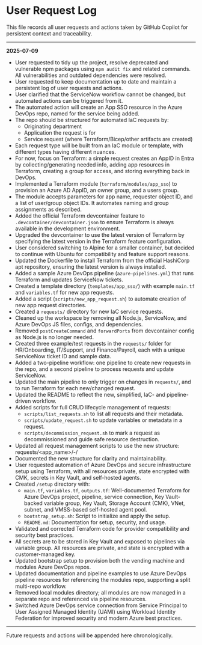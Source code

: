 # User Request Log

This file records all user requests and actions taken by GitHub Copilot for persistent context and traceability.

---

**2025-07-09**
- User requested to tidy up the project, resolve deprecated and vulnerable npm packages using `npm audit fix` and related commands. All vulnerabilities and outdated dependencies were resolved.
- User requested to keep documentation up to date and maintain a persistent log of user requests and actions.
- User clarified that the ServiceNow workflow cannot be changed, but automated actions can be triggered from it.
- The automated action will create an App SSO resource in the Azure DevOps repo, named for the service being added.
- The repo should be structured for automated IaC requests by:
  - Originating department
  - Application the request is for
  - Service request (where Terraform/Bicep/other artifacts are created)
- Each request type will be built from an IaC module or template, with different types having different nuances.
- For now, focus on Terraform: a simple request creates an AppID in Entra by collecting/generating needed info, adding app resources in Terraform, creating a group for access, and storing everything back in DevOps.
- Implemented a Terraform module (`terraform/modules/app_sso`) to provision an Azure AD AppID, an owner group, and a users group.
- The module accepts parameters for app name, requester object ID, and a list of user/group object IDs. It automates naming and group assignments as described.
- Added the official Terraform devcontainer feature to `.devcontainer/devcontainer.json` to ensure Terraform is always available in the development environment.
- Upgraded the devcontainer to use the latest version of Terraform by specifying the latest version in the Terraform feature configuration.
- User considered switching to Alpine for a smaller container, but decided to continue with Ubuntu for compatibility and feature support reasons.
- Updated the Dockerfile to install Terraform from the official HashiCorp apt repository, ensuring the latest version is always installed.
- Added a sample Azure DevOps pipeline (`azure-pipelines.yml`) that runs Terraform and updates ServiceNow tickets.
- Created a template directory (`templates/app_sso/`) with example `main.tf` and `variables.tf` for new app requests.
- Added a script (`scripts/new_app_request.sh`) to automate creation of new app request directories.
- Created a `requests/` directory for new IaC service requests.
- Cleaned up the workspace by removing all Node.js, ServiceNow, and Azure DevOps JS files, configs, and dependencies.
- Removed `postCreateCommand` and `forwardPorts` from devcontainer config as Node.js is no longer needed.
- Created three example/test requests in the `requests/` folder for HR/Onboarding, IT/Support, and Finance/Payroll, each with a unique ServiceNow ticket ID and sample data.
- Added a two-pipeline workflow: one pipeline to create new requests in the repo, and a second pipeline to process requests and update ServiceNow.
- Updated the main pipeline to only trigger on changes in `requests/`, and to run Terraform for each new/changed request.
- Updated the README to reflect the new, simplified, IaC- and pipeline-driven workflow.
- Added scripts for full CRUD lifecycle management of requests:
  - `scripts/list_requests.sh` to list all requests and their metadata.
  - `scripts/update_request.sh` to update variables or metadata in a request.
  - `scripts/decommission_request.sh` to mark a request as decommissioned and guide safe resource destruction.
- Updated all request management scripts to use the new structure: requests/<app_name>/<ticket>-<action>/
- Documented the new structure for clarity and maintainability.
- User requested automation of Azure DevOps and secure infrastructure setup using Terraform, with all resources private, state encrypted with CMK, secrets in Key Vault, and self-hosted agents.
- Created `/setup` directory with:
  - `main.tf`, `variables.tf`, `outputs.tf`: Well-documented Terraform for Azure DevOps project, pipeline, service connection, Key Vault-backed variable group, Key Vault, Storage Account (CMK), VNet, subnet, and VMSS-based self-hosted agent pool.
  - `bootstrap_setup.sh`: Script to initialize and apply the setup.
  - `README.md`: Documentation for setup, security, and usage.
- Validated and corrected Terraform code for provider compatibility and security best practices.
- All secrets are to be stored in Key Vault and exposed to pipelines via variable group. All resources are private, and state is encrypted with a customer-managed key.
- Updated bootstrap setup to provision both the vending machine and modules Azure DevOps repos.
- Updated documentation and pipeline examples to use Azure DevOps pipeline resources for referencing the modules repo, supporting a split multi-repo workflow.
- Removed local modules directory; all modules are now managed in a separate repo and referenced via pipeline resources.
- Switched Azure DevOps service connection from Service Principal to User Assigned Managed Identity (UAMI) using Workload Identity Federation for improved security and modern Azure best practices.

---

Future requests and actions will be appended here chronologically.
